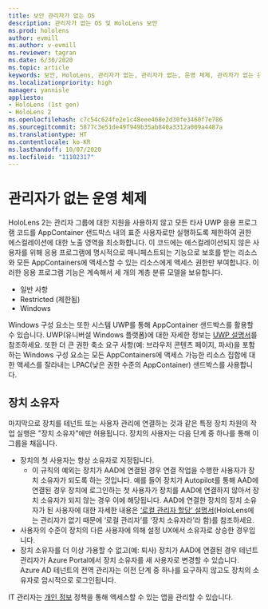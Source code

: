 ```yaml
---
title: 보안 관리자가 없는 OS
description: 관리자가 없는 OS 및 HoloLens 보안
ms.prod: hololens
author: evmill
ms.author: v-evmill
ms.reviewer: tagran
ms.date: 6/30/2020
ms.topic: article
keywords: 보안, HoloLens, 관리자가 없는, 관리자가 없는, 운영 체제, 관리자가 없는 운영 체제, 관리자 os, 관리자가 없는 os, HoloLens 2, HoloLens2 보안,
ms.localizationpriority: high
manager: yannisle
appliesto:
- HoloLens (1st gen)
- HoloLens 2
ms.openlocfilehash: c7c54c624fe2e1c48eee468e2d30fe3460f7e786
ms.sourcegitcommit: 5877c3e51de49f949b35ab840a3312a009a4487a
ms.translationtype: HT
ms.contentlocale: ko-KR
ms.lasthandoff: 10/07/2020
ms.locfileid: "11102317"
---
```

# 관리자가 없는 운영 체제

HoloLens 2는 관리자 그룹에 대한 지원을 사용하지 않고 모든 타사 UWP 응용 프로그램 코드를 AppContainer 샌드박스 내의 표준 사용자로만 실행하도록 제한하여 권한 에스컬레이션에 대한 노출 영역을 최소화합니다. 이 코드에는 에스컬레이션되지 않은 사용자를 위해 응용 프로그램에 명시적으로 매니페스트되는 기능으로 보호를 받는 리소스와 모든 AppContainers에 액세스할 수 있는 리소스에게 액세스 권한만 부여합니다.
이러한 응용 프로그램 기능은 계속해서 세 개의 계층 분류 모델을 보유합니다.
  * 일반 사항
  * Restricted (제한됨)
  * Windows

Windows 구성 요소는 또한 시스템 UWP를 통해 AppContainer 샌드박스를 활용할 수 있습니다. UWP(유니버설 Windows 플랫폼)에 대한 자세한 정보는 [UWP 설명서](https://docs.microsoft.com/windows/uwp/)를 참조하세요. 또한 더 큰 권한 축소 요구 사항(예: 브라우저 콘텐츠 페이지, 파서)을 포함하는 Windows 구성 요소는 모든 AppContainers에 액세스 가능한 리소스 집합에 대한 액세스를 잘라내는 LPAC(낮은 권한 수준의 AppContainer) 샌드박스를 사용합니다.

## 장치 소유자

마지막으로 장치를 테넌트 또는 사용자 관리에 연결하는 것과 같은 특정 장치 차원의 작업 실행은 "장치 소유자"에만 허용됩니다. 장치의 사용자는 다음 단계 중 하나를 통해 이 그룹을 채웁니다.
  * 장치의 첫 사용자는 항상 소유자로 지정됩니다. 
    * 이 규칙의 예외는 장치가 AAD에 연결된 경우 연결 작업을 수행한 사용자가 장치 소유자가 되도록 하는 것입니다. 예를 들어 장치가 Autopilot를 통해 AAD에 연결된 경우 장치에 로그인하는 첫 사용자가 장치를 AAD에 연결하지 않아서 장치 소유자가 되지 않는 경우 이에 해당됩니다. AAD에 연결한 장치의 장치 소유자가 된 사용자에 대한 자세한 내용은 [‘로컬 관리자 할당’ 설명서](https://docs.microsoft.com/azure/active-directory/devices/assign-local-admin)(HoloLens에는 관리자가 없기 때문에 ‘로컬 관리자’를 ‘장치 소유자라’라 함)를 참조하세요.
  * 사용자의 수준이 장치의 다른 사용자에 의해 설정 UX에서 소유자로 상승한 경우입니다.
  * 장치 소유자를 더 이상 가용할 수 없고(예: 퇴사) 장치가 AAD에 연결된 경우 테넌트 관리자가 Azure Portal에서 장치 소유자를 새 사용자로 변경할 수 있습니다.
Azure AD 테넌트의 전역 관리자는 이전 단계 중 하나를 요구하지 않고도 장치의 소유자로 암시적으로 로그인됩니다. 

IT 관리자는 [개인 정보](https://docs.microsoft.com/windows/client-management/mdm/policy-csp-privacy) 정책을 통해 액세스할 수 있는 앱을 관리할 수 있습니다. 
